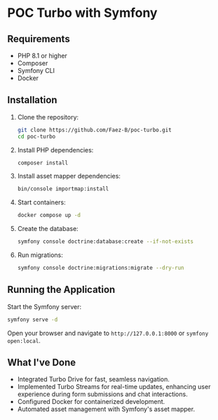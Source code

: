 # POC Turbo with Symfony

## Requirements

- PHP 8.1 or higher
- Composer
- Symfony CLI
- Docker

## Installation

1. Clone the repository:

    ```bash
    git clone https://github.com/Faez-B/poc-turbo.git
    cd poc-turbo
    ```

2. Install PHP dependencies:

    ```bash
    composer install
    ```

3. Install asset mapper dependencies:

    ```bash
    bin/console importmap:install
    ```

4. Start containers:

    ```bash
    docker compose up -d
    ```

5. Create the database:

    ```bash
    symfony console doctrine:database:create --if-not-exists
    ```

6. Run migrations:

    ```bash
    symfony console doctrine:migrations:migrate --dry-run
    ```

## Running the Application

Start the Symfony server:

```bash
symfony serve -d
```

Open your browser and navigate to `http://127.0.0.1:8000` or `symfony open:local`.

## What I've Done

- Integrated Turbo Drive for fast, seamless navigation.
- Implemented Turbo Streams for real-time updates, enhancing user experience during form submissions and chat interactions.
- Configured Docker for containerized development.
- Automated asset management with Symfony's asset mapper.
